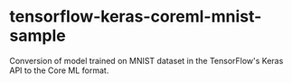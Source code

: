 # tensorflow-keras-coreml-mnist-sample
Conversion of model trained on MNIST dataset in the TensorFlow's Keras API to the Core ML format.

